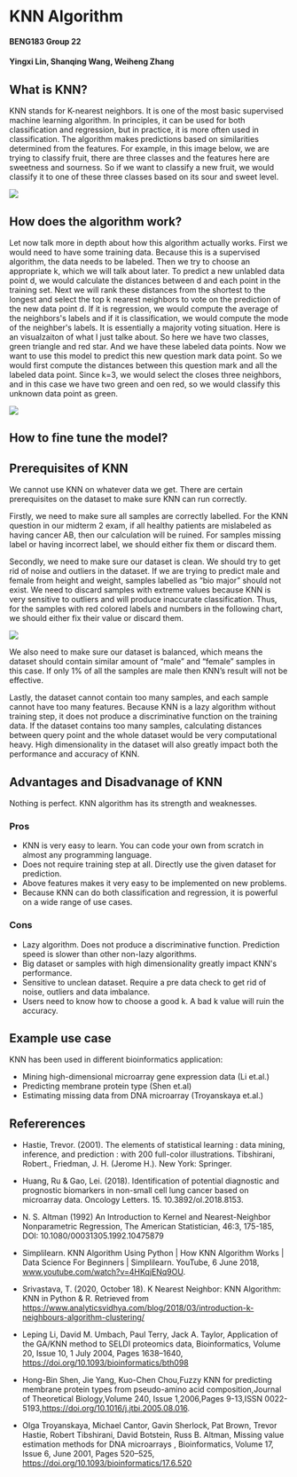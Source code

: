 # KNN Algorithm
#### BENG183 Group 22 
#### Yingxi Lin, Shanqing Wang, Weiheng Zhang

## What is KNN?
KNN stands for K-nearest neighbors. It is one of the most basic supervised machine learning algorithm. In principles, it can be used for both classification and regression, but in practice, it is more often used in classification. The algorithm makes predictions based on similarities determined from the features. 
For example, in this image below, we are trying to classify fruit, there are three classes and the features here are sweetness and sourness. So if we want to classify a new fruit, we would classify it to one of these three classes based on its sour and sweet level. 

![](https://i1.wp.com/radacad.com/wp-content/uploads/2017/03/fruit.png)

## How does the algorithm work?
Let now talk more in depth about how this algorithm actually works. First we would need to have some training data. Because this is a supervised algorithm, the data needs to be labeled. Then we try to choose an appropriate k, which we will talk about later.
To predict a new unlabled data point d, we would calculate the distances between d and each point in the training set. Next we will rank these distances from the shortest to the longest and select the top k nearest neighbors to vote on the prediction of the new data point d. If it is regression, we would compute the average of the neighbors's labels and if it is classification, we would compute the mode of the neighber's labels. It is essentially a majority voting situation.
Here is an visualzaiton of what I just talke about. So here we have two classes, green triangle and red star. And we have these labeled data points. Now we want to use this model to predict this new question mark data point. So we would first compute the distances between this question mark and all the labeled data point. Since k=3, we would select the closes three neighbors, and in this case we have two green and oen red, so we would classify this unknown data point as green.

![](https://res.cloudinary.com/dyd911kmh/image/upload/f_auto,q_auto:best/v1531424125/KNN_final1_ibdm8a.png)
## How to fine tune the model?

## Prerequisites of KNN
We cannot use KNN on whatever data we get. There are certain prerequisites on the dataset to make sure KNN can run correctly.

Firstly, we need to make sure all samples are correctly labelled. For the KNN question in our midterm 2 exam, if all healthy patients are mislabeled as having cancer AB, then our calculation will be ruined. For samples missing label or having incorrect label, we should either fix them or discard them. 

Secondly, we need to make sure our dataset is clean. We should try to get rid of noise and outliers in the dataset. If we are trying to predict male and female from height and weight, samples labelled as “bio major” should not exist. We need to discard samples with extreme values because KNN is very sensitive to outliers and will produce inaccurate classification. Thus, for the samples with red colored labels and numbers in the following chart, we should either fix their value or discard them. 

![](http://i2.tiimg.com/572075/46ec849b7c21dbff.png)

We also need to make sure our dataset is balanced, which means the dataset should contain similar amount of “male” and “female” samples in this case. If only 1% of all the samples are male then KNN’s result will not be effective. 


Lastly, the dataset cannot contain too many samples, and each sample cannot have too many features. Because KNN is a lazy algorithm without training step, it does not produce a discriminative function on the training data. If the dataset contains too many samples, calculating distances between query point and the whole dataset would be very computational heavy. High dimensionality in the dataset will also greatly impact both the performance and accuracy of KNN.


## Advantages and Disadvanage of KNN
Nothing is perfect. KNN algorithm has its strength and weaknesses. 
### Pros
* KNN is very easy to learn. You can code your own from scratch in almost any programming language. 
* Does not require training step at all. Directly use the given dataset for prediction.
* Above features makes it very easy to be implemented on new problems. 
* Because KNN can do both classification and regression, it is powerful on a wide range of use cases. 

### Cons
* Lazy algorithm. Does not produce a discriminative function. Prediction speed is slower than other non-lazy algorithms. 
* Big dataset or samples with high dimensionality greatly impact KNN's performance.
* Sensitive to unclean dataset. Require a pre data check to get rid of noise, outliers and data imbalance. 
* Users need to know how to choose a good k. A bad k value will ruin the accuracy. 




## Example use case
KNN has been used in different bioinformatics application:
- Mining high-dimensional microarray gene expression data (Li et.al.)
- Predicting membrane protein type (Shen et.al)
- Estimating missing data from DNA microarray (Troyanskaya et.al.)
## Refererences
- Hastie, Trevor. (2001). The elements of statistical learning : data mining, inference, and prediction : with 200 full-color illustrations. Tibshirani, Robert., Friedman, J. H. (Jerome H.). New York: Springer.

- Huang, Ru & Gao, Lei. (2018). Identification of potential diagnostic and prognostic biomarkers in non-small cell lung cancer based on microarray data. Oncology Letters. 15. 10.3892/ol.2018.8153. 

- N. S. Altman (1992) An Introduction to Kernel and Nearest-Neighbor Nonparametric Regression, The American Statistician, 46:3, 175-185, DOI: 10.1080/00031305.1992.10475879

- Simplilearn. KNN Algorithm Using Python | How KNN Algorithm Works | Data Science For Beginners | Simplilearn. YouTube, 6 June 2018, www.youtube.com/watch?v=4HKqjENq9OU.

- Srivastava, T. (2020, October 18). K Nearest Neighbor: KNN Algorithm: KNN in Python & R. Retrieved from https://www.analyticsvidhya.com/blog/2018/03/introduction-k-neighbours-algorithm-clustering/

- Leping Li, David M. Umbach, Paul Terry, Jack A. Taylor, Application of the GA/KNN method to SELDI proteomics data, Bioinformatics, Volume 20, Issue 10, 1 July 2004, Pages 1638–1640, https://doi.org/10.1093/bioinformatics/bth098

- Hong-Bin Shen, Jie Yang, Kuo-Chen Chou,Fuzzy KNN for predicting membrane protein types from pseudo-amino acid composition,Journal of Theoretical Biology,Volume 240, Issue 1,2006,Pages 9-13,ISSN 0022-5193,https://doi.org/10.1016/j.jtbi.2005.08.016.

- Olga Troyanskaya, Michael Cantor, Gavin Sherlock, Pat Brown, Trevor Hastie, Robert Tibshirani, David Botstein, Russ B. Altman, Missing value estimation methods for DNA microarrays , Bioinformatics, Volume 17, Issue 6, June 2001, Pages 520–525, https://doi.org/10.1093/bioinformatics/17.6.520
